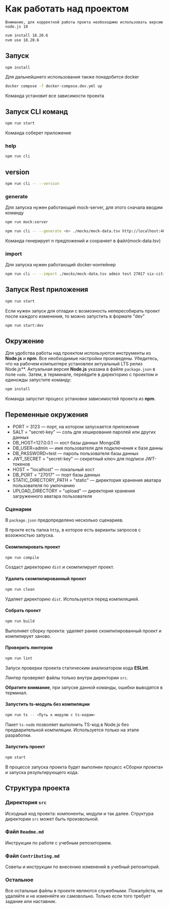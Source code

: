 # Как работать над проектом

`Внимание, для корректной работы проета необоходимо использовать версию node.js 18`

```bash
nvm install 18.20.6
nvm use 18.20.6
```

## Запуск

```bash
npm install
```

Для дальнейшнего использования также понадобится docker
```bash
docker compose -f docker-compose.dev.yml up
```

Команда установит все зависимости проекта

## Запуск CLI команд

```bash
npm run start
```

Команда соберет приложение

### help
```bash
npm run cli
```

## version
```bash
npm run cli -- --version
```

### generate

Для запуска нужен работающий mock-server, для этого сначала вводим команду
```bash
npm run mock:server
```

```bash
npm run cli -- --generate <n> ./mocks/mock-data.tsv http://localhost:4023/api  
```

Команда генерирует n предложений и сохраняет в файл(mock-data.tsv)

### import
Для запуска нужен работающий docker-контейнер

```bash
npm run cli -- --import ./mocks/mock-data.tsv admin test 27017 six-cities secret-key
```


## Запуск Rest приложения

```bash
npm run start
```

Если нужен запуск для отладки с возмоэность непересобирать проект после каждого изменения, то можно запустить в формате "dev"
```bash
npm run start:dev
```


## Окружение

Для удобства работы над проектом используются инструменты из **Node.js** и **npm**. Все необходимые настройки произведены. Убедитесь, что на рабочем компьютере установлен актуальный LTS релиз Node.js**. Актуальная версия **Node.js** указана в файле `package.json` в поле `node`. Затем, в терминале, перейдите в директорию с проектом и _единожды_ запустите команду:

```bash
npm install
```

Команда запустит процесс установки зависимостей проекта из **npm**.

## Переменные окружения

- PORT = 3123 — порт, на котором запускается приложение
- SALT = "secret-key" — соль для хеширования паролей или других данных
- DB_HOST=127.0.0.1 — хост базы данных MongoDB
- DB_USER=admin — имя пользователя для подключения к базе данны
- DB_PASSWORD=test — пароль пользователя базы данных
- JWT_SECRET = "secret-key" — секретный ключ для подписи JWT-токенов
- HOST = "localhost" — локальный хост
- DB_PORT = "27017" — порт базы данных
- STATIC_DIRECTORY_PATH = "static" — директория хранения аватара пользователя по умлочанию
- UPLOAD_DIRECTORY = "upload"  — директория хранения загруженного аватара пользователя

### Сценарии

В `package.json` предопределено несколько сценариев.

В прокте есть папка `http`, в которое есть варианты запросов с возожностью запуска.

#### Скомпилировать проект

```bash
npm run compile
```

Создаст директорию `dist` и скомпилирует проект.

#### Удалить скомпилированный проект

```bash
npm run clean
```

Удаляет директорию `dist`. Используется перед компиляцией.

#### Собрать проект

```bash
npm run build
```

Выполняет сборку проекта: удаляет ранее скомпилированный проект и компилирует заново.

#### Проверить линтером

```bash
npm run lint
```

Запуск проверки проекта статическим анализатором кода **ESLint**.

Линтер проверяет файлы только внутри директории `src`.

**Обратите внимание**, при запуске данной команды, ошибки выводятся в терминал.

#### Запустить ts-модуль без компиляции

```bash
npm run ts -- <Путь к модулю с ts-кодом>
```

Пакет `ts-node` позволяет выполнить TS-код в Node.js без предварительной компиляции. Используется только на этапе разработки.

#### Запустить проект

```bash
npm start
```

В процессе запуска проекта будет выполнен процесс «Сборки проекта» и запуска результирующего кода.

## Структура проекта

### Директория `src`

Исходный код проекта: компоненты, модули и так далее. Структура директории `src` может быть произвольной.

### Файл `Readme.md`

Инструкции по работе с учебным репозиторием.

### Файл `Contributing.md`

Советы и инструкции по внесению изменений в учебный репозиторий.

### Остальное

Все остальные файлы в проекте являются служебными. Пожалуйста, не удаляйте и не изменяйте их самовольно. Только если того требует задание или наставник.
